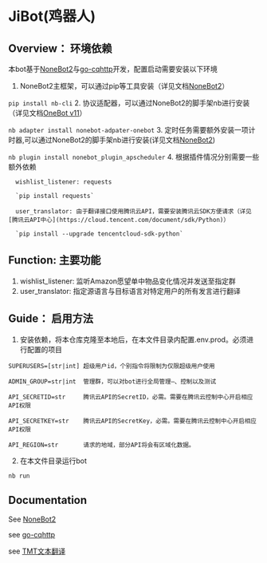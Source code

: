 # JiBot(鸡器人)

## Overview： 环境依赖
本bot基于[NoneBot2](https://github.com/nonebot/nonebot2)与[go-cqhttp](https://github.com/Mrs4s/go-cqhttp)开发，配置启动需要安装以下环境
   1. NoneBot2主框架，可以通过pip等工具安装（详见文档[NoneBot2](https://v2.nonebot.dev/docs/start/installation)）

   `pip install nb-cli`
   2. 协议适配器，可以通过NoneBot2的脚手架nb进行安装（详见文档[OneBot v11](https://adapter-onebot.netlify.app/docs/guide/installation)）

   `nb adapter install nonebot-adpater-onebot`
   3. 定时任务需要额外安装一项计时器,可以通过NoneBot2的脚手架nb进行安装(详见文档[NoneBot2](https://v2.nonebot.dev/docs/advanced/scheduler))

   `nb plugin install nonebot_plugin_apscheduler`
   4. 根据插件情况分别需要一些额外依赖

      wishlist_listener: requests

      `pip install requests`

      user_translator: 由于翻译接口使用腾讯云API，需要安装腾讯云SDK方便请求（详见[腾讯云API中心](https://cloud.tencent.com/document/sdk/Python)）

      `pip install --upgrade tencentcloud-sdk-python`

## Function: 主要功能
1. wishlist_listener: 监听Amazon愿望单中物品变化情况并发送至指定群
2. user_translator: 指定源语言与目标语言对特定用户的所有发言进行翻译


## Guide： 启用方法
1. 安装依赖，将本仓库克隆至本地后，在本文件目录内配置.env.prod。必须进行配置的项目
```
SUPERUSERS=[str|int] 超级用户id，个别指令将限制为仅限超级用户使用

ADMIN_GROUP=str|int  管理群，可以对bot进行全局管理—、控制以及测试

API_SECRETID=str     腾讯云API的SecretID，必需。需要在腾讯云控制中心开启相应API权限

API_SECRETKEY=str    腾讯云API的SecretKey，必需。需要在腾讯云控制中心开启相应API权限

API_REGION=str       请求的地域，部分API将会有区域化数据。
```

2. 在本文件目录运行bot

`nb run`

## Documentation
See [NoneBot2](https://v2.nonebot.dev/)

see [go-cqhttp](https://docs.go-cqhttp.org/)

see [TMT文本翻译](https://cloud.tencent.com/document/api/551/15619)